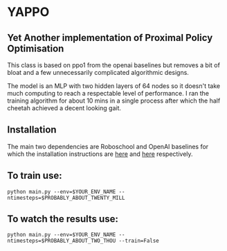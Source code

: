 # YAPPO
## Yet Another implementation of Proximal Policy Optimisation

This class is based on ppo1 from the openai baselines but removes a bit of bloat and a few unnecessarily complicated algorithmic designs.

The model is an MLP with two hidden layers of 64 nodes so it doesn't take much computing to reach a respectable level of performance. I ran the training algorithm for about 10 mins in a single process after which the half cheetah achieved a decent looking gait.

## Installation

The main two dependencies are Roboschool and OpenAI baselines for which the installation instructions are [here](https://github.com/openai/roboschool#installation) and [here](https://github.com/openai/baselines#installation) respectively. 

## To train use:
`python main.py --env=$YOUR_ENV_NAME --ntimesteps=$PROBABLY_ABOUT_TWENTY_MILL`

## To watch the results use:
`python main.py --env=$YOUR_ENV_NAME --ntimesteps=$PROBABLY_ABOUT_TWO_THOU --train=False`
